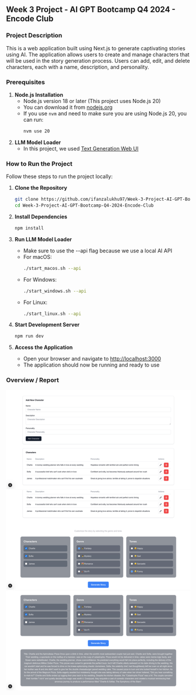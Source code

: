 ## Week 3 Project - AI GPT Bootcamp Q4 2024 - Encode Club

### Project Description
This is a web application built using Next.js to generate captivating stories using AI. The application allows users to create and manage characters that will be used in the story generation process. Users can add, edit, and delete characters, each with a name, description, and personality.

### Prerequisites
1. **Node.js Installation**
    - Node.js version 18 or later (This project uses Node.js 20)
    - You can download it from [nodejs.org](https://nodejs.org)
    - If you use `nvm` and need to make sure you are using Node.js 20, you can run:
      ```bash
      nvm use 20
      ```
2. **LLM Model Loader**
   - In this project, we used [Text Generation Web UI](https://github.com/oobabooga/text-generation-webui)


### How to Run the Project
Follow these steps to run the project locally:

1. **Clone the Repository**
   ```bash
   git clone https://github.com/ifanzalukhu97/Week-3-Project-AI-GPT-Bootcamp-Q4-2024-Encode-Club.git
   cd Week-3-Project-AI-GPT-Bootcamp-Q4-2024-Encode-Club
   ```

2. **Install Dependencies**
   ```bash
   npm install
   ```

3. **Run LLM Model Loader**
    - Make sure to use the --api flag because we use a local AI API
    - For macOS:
      ```bash
      ./start_macos.sh --api
      ```
    - For Windows:
      ```bash
      ./start_windows.sh --api
      ```
    - For Linux:
      ```bash
      ./start_linux.sh --api
      ```

4. **Start Development Server**
   ```bash
   npm run dev
   ```

5. **Access the Application**
    - Open your browser and navigate to [http://localhost:3000](http://localhost:3000)
    - The application should now be running and ready to use


### Overview / Report
![Image 1](screenshots/image-01.png)
![Image 2](screenshots/image-02.png)
![Image 3](screenshots/image-03.png)
